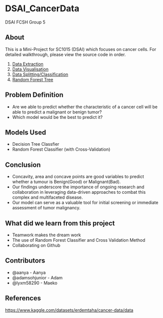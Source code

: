 # DSAI_CancerData
DSAI FCSH Group 5

## About
This is a Mini-Project for SC1015 (DSAI) which focuses on cancer cells. For detailed walkthrough, please view the source code in order.
1. [Data Extraction](https://github.com/lyxm58290/DSAI_CancerData/blob/95cfccf8244e26cf87aa3e0e6d507dcbf342e01a/Notebooks/DataExtraction.ipynb)
2. [Data Visualisation](https://github.com/lyxm58290/DSAI_CancerData/blob/95cfccf8244e26cf87aa3e0e6d507dcbf342e01a/Notebooks/DataVisualization.ipynb)
3. [Data Splitting/Classification](https://github.com/lyxm58290/DSAI_CancerData/blob/95cfccf8244e26cf87aa3e0e6d507dcbf342e01a/Notebooks/DataSplit_Class.ipynb)
4. [Random Forest Tree](https://github.com/lyxm58290/DSAI_CancerData/blob/95cfccf8244e26cf87aa3e0e6d507dcbf342e01a/Notebooks/RandomForest.ipynb)

## Problem Definition
* Are we able to predict whether the characteristic of a cancer cell will be able to predict a malignant or benign tumor?
* Which model would be the best to predict it?

## Models Used
* Decision Tree Classfier
* Random Forest Classifier (with Cross-Validation)

## Conclusion
* Concavity, area and concave points are good variables to predict whether a tumour is Benign(Good) or Malignant(Bad).
* Our findings underscore the importance of ongoing research and collaboration in leveraging data-driven approaches to combat this complex and multifaceted disease.
* Our model can serve as a valuable tool for initial screening or immediate assessment of tumor malignancy. 

## What did we learn from this project
* Teamwork makes the dream work
* The use of Random Forest Classifier and Cross Validation Method
* Collaborating on Github

## Contributors
* @aanya - Aanya
* @adamsohjunior - Adam
* @lyxm58290 - Maeko

## References
https://www.kaggle.com/datasets/erdemtaha/cancer-data/data
